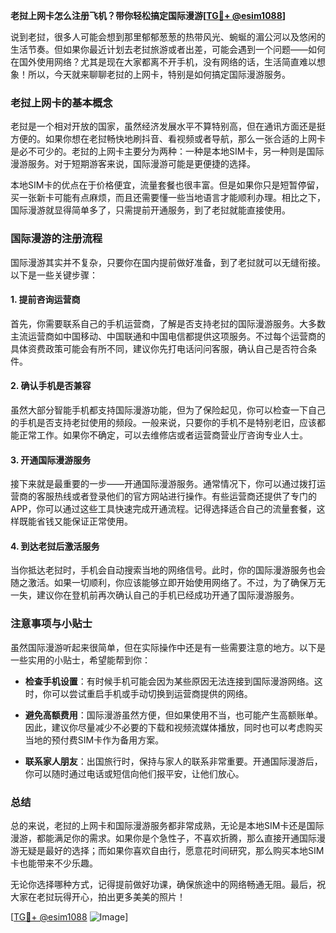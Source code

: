 **老挝上网卡怎么注册飞机？带你轻松搞定国际漫游[[TG💪+ @esim1088](https://t.me/s/esim1088)]**

说到老挝，很多人可能会想到那里郁郁葱葱的热带风光、蜿蜒的湄公河以及悠闲的生活节奏。但如果你最近计划去老挝旅游或者出差，可能会遇到一个问题——如何在国外使用网络？尤其是现在大家都离不开手机，没有网络的话，生活简直难以想象！所以，今天就来聊聊老挝的上网卡，特别是如何搞定国际漫游服务。

### 老挝上网卡的基本概念

老挝是一个相对开放的国家，虽然经济发展水平不算特别高，但在通讯方面还是挺方便的。如果你想在老挝畅快地刷抖音、看视频或者导航，那么一张合适的上网卡是必不可少的。老挝的上网卡主要分为两种：一种是本地SIM卡，另一种则是国际漫游服务。对于短期游客来说，国际漫游可能是更便捷的选择。

本地SIM卡的优点在于价格便宜，流量套餐也很丰富。但是如果你只是短暂停留，买一张新卡可能有点麻烦，而且还需要懂一些当地语言才能顺利办理。相比之下，国际漫游就显得简单多了，只需提前开通服务，到了老挝就能直接使用。

### 国际漫游的注册流程

国际漫游其实并不复杂，只要你在国内提前做好准备，到了老挝就可以无缝衔接。以下是一些关键步骤：

#### 1. 提前咨询运营商

首先，你需要联系自己的手机运营商，了解是否支持老挝的国际漫游服务。大多数主流运营商如中国移动、中国联通和中国电信都提供这项服务。不过每个运营商的具体资费政策可能会有所不同，建议你先打电话问问客服，确认自己是否符合条件。

#### 2. 确认手机是否兼容

虽然大部分智能手机都支持国际漫游功能，但为了保险起见，你可以检查一下自己的手机是否支持老挝使用的频段。一般来说，只要你的手机不是特别老旧，应该都能正常工作。如果你不确定，可以去维修店或者运营商营业厅咨询专业人士。

#### 3. 开通国际漫游服务

接下来就是最重要的一步——开通国际漫游服务。通常情况下，你可以通过拨打运营商的客服热线或者登录他们的官方网站进行操作。有些运营商还提供了专门的APP，你可以通过这些工具快速完成开通流程。记得选择适合自己的流量套餐，这样既能省钱又能保证正常使用。

#### 4. 到达老挝后激活服务

当你抵达老挝时，手机会自动搜索当地的网络信号。此时，你的国际漫游服务也会随之激活。如果一切顺利，你应该能够立即开始使用网络了。不过，为了确保万无一失，建议你在登机前再次确认自己的手机已经成功开通了国际漫游服务。

### 注意事项与小贴士

虽然国际漫游听起来很简单，但在实际操作中还是有一些需要注意的地方。以下是一些实用的小贴士，希望能帮到你：

- **检查手机设置**：有时候手机可能会因为某些原因无法连接到国际漫游网络。这时，你可以尝试重启手机或手动切换到运营商提供的网络。
  
- **避免高额费用**：国际漫游虽然方便，但如果使用不当，也可能产生高额账单。因此，建议你尽量减少不必要的下载和视频流媒体播放，同时也可以考虑购买当地的预付费SIM卡作为备用方案。

- **联系家人朋友**：出国旅行时，保持与家人的联系非常重要。开通国际漫游后，你可以随时通过电话或短信向他们报平安，让他们放心。

### 总结

总的来说，老挝的上网卡和国际漫游服务都非常成熟，无论是本地SIM卡还是国际漫游，都能满足你的需求。如果你是个急性子，不喜欢折腾，那么直接开通国际漫游无疑是最好的选择；而如果你喜欢自由行，愿意花时间研究，那么购买本地SIM卡也能带来不少乐趣。

无论你选择哪种方式，记得提前做好功课，确保旅途中的网络畅通无阻。最后，祝大家在老挝玩得开心，拍出更多美美的照片！

[[TG💪+ @esim1088](https://t.me/s/esim1088) ![Image](https://i.postimg.cc/4NQfJmqS/Snipaste-2025-05-13-00-14-12.png)]